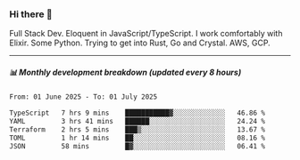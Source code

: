 ### Hi there 👋

Full Stack Dev. Eloquent in JavaScript/TypeScript. I work comfortably with Elixir. Some Python. Trying to get into Rust, Go and Crystal. AWS, GCP.

***

##### 📊 Monthly development breakdown (updated every 8 hours)

<!--START_SECTION:waka-->

```txt
From: 01 June 2025 - To: 01 July 2025

TypeScript   7 hrs 9 mins    ███████████▓░░░░░░░░░░░░░   46.86 %
YAML         3 hrs 41 mins   ██████░░░░░░░░░░░░░░░░░░░   24.24 %
Terraform    2 hrs 5 mins    ███▒░░░░░░░░░░░░░░░░░░░░░   13.67 %
TOML         1 hr 14 mins    ██░░░░░░░░░░░░░░░░░░░░░░░   08.16 %
JSON         58 mins         █▓░░░░░░░░░░░░░░░░░░░░░░░   06.41 %
```

<!--END_SECTION:waka-->
